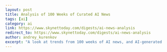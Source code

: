 ```yaml
---
layout: post
title: Analysis of 100 Weeks of Curated AI News
tags: [ai]
category: ai
link: https://www.skynettoday.com/digests/ai-news-analysis
redirect_to: https://www.skynettoday.com/digests/ai-news-analysis
author: andrey_kurenkov
excerpt: "A look at trends from 100 weeks of AI news, and AI-generated AI news snippets!"
---
```


